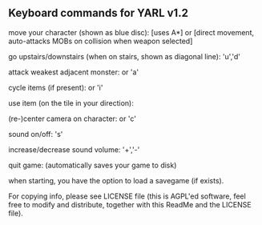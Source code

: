 
 Keyboard commands for YARL v1.2
 --------------------------------

 move your character (shown as blue disc): <left MB> [uses A*] or <cursor keys> [direct movement, auto-attacks MOBs on collision when weapon selected]

 go upstairs/downstairs (when on stairs, shown as diagonal line): 'u','d'

 attack weakest adjacent monster: <right MB> or 'a'

 cycle items (if present): <mouse wheel> or 'i'

 use item (on the tile in your direction): <right MB>

 (re-)center camera on character: <middle MB> or 'c'

 sound on/off: 's'

 increase/decrease sound volume: '+','-'

 quit game: <escape>    (automatically saves your game to disk)

 when starting, you have the option to load a savegame (if exists).


 


 For copying info, please see LICENSE file (this is AGPL'ed software, feel free to modify and distribute, together with this ReadMe and the LICENSE file).

